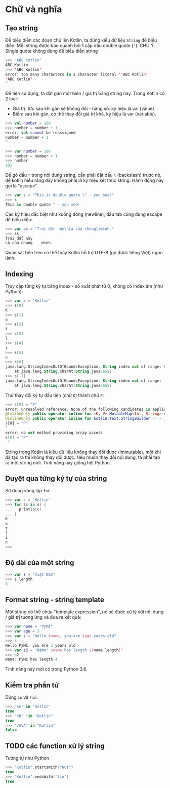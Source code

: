 # Chữ và nghĩa

## Tạo string

Để biểu diễn các đoạn chữ lên Kotlin, ta dùng kiểu dữ liệu `String` để biểu diễn. Mỗi string được bao quanh bởi 1 cặp dấu double quote (`"`). CHÚ Ý: Single quote không dùng để biểu diễn string

```kotlin
>>> "ABC Kotlin"
ABC Kotlin
>>> 'ABC Kotlin'
error: too many characters in a character literal ''ABC Kotlin''
'ABC Kotlin'
^
```

Để tiện sử dụng, ta đặt gán một biến / giá trị bằng string này. Trong Kotlin có 2 loại:
- Giá trị: tức sau khi gán sẽ không đổi - hằng sô: ký hiệu là val (value)
- Biến: sau khi gán, có thể thay đổi giá trị khá, ký hiệu là var (variable).

```kotlin
>>> val number = 100
>>> number = number + 1
error: val cannot be reassigned
number = number + 1
^

>>> var number = 100
>>> number = number + 1
>>> number
101

```

Để gõ dấu `"` trong nôi dung string, cần phải đặt dấu `\` (backslash) trước nó, để kotlin hiểu rằng đây không phải là ký hiệu kết thúc string. Hành động này gọi là "escape".

```kotlin
>>> var s = "This is double quote \" - you see!"
>>> s
This is double quote " - you see!

```

Các ký hiệu đặc biệt như xuống dòng (newline), dấu tab cũng dùng escape để biểu diễn:

```kotlin
>>> var ss = "Trái đất này\nLà của chúng\tmình."
>>> ss
Trái đất này
Là của chúng	mình.

```

Quan sát bên trên có thể thấy Kotlin hỗ trợ UTF-8 (gõ được tiếng Việt) ngon lành.


## Indexing

Truy cập từng ký tự bằng index - số xuất phát từ 0, không có index âm (như Python):

```kotlin
>>> var s = "Kotlin"
>>> s[0]
K
>>> s[1]
o
>>> s[2]
t
>>> s[3]
l
>>> s[4]
i
>>> s[5]
n
>>> s[6]
java.lang.StringIndexOutOfBoundsException: String index out of range: 6
	at java.lang.String.charAt(String.java:658)
>>> s[-1]
java.lang.StringIndexOutOfBoundsException: String index out of range: -1
	at java.lang.String.charAt(String.java:658)
```

Thử thay đổi ký tự đầu tiên (chữ `K`) thành chữ `P`:

```kotlin
>>> s[0] = "P"
error: unresolved reference. None of the following candidates is applicable because of receiver type mismatch:
@InlineOnly public operator inline fun <K, V> MutableMap<Int, String>.set(key: Int, value: String): Unit defined in kotlin.collections
@InlineOnly public operator inline fun kotlin.text.StringBuilder /* = java.lang.StringBuilder */.set(index: Int, value: Char): Unit defined in kotlin.text
s[0] = "P"
^
error: no set method providing array access
s[0] = "P"
 ^

```

String trong Kotlin là kiểu dữ liệu không thay đổi được (immutable), một khi đã tạo ra thì không thay đổi được. Nếu muốn thay đổi nội dung, ta phải tạo ra một string mới.
Tính năng này giống hệt Python.

## Duyệt qua từng ký tự của string
Sử dụng vòng lặp `for`

```kotlin
>>> var s = "Kotlin"
>>> for (c in s) {
...   println(c)
... }
K
o
t
l
i
n
>>>
```

## Độ dài của một string

```kotlin
>>> var s = "Việt Nam"
>>> s.length
8
```

## Format string - string template
Một string có thể chứa "template expression", nó sẽ được xử lý với nội dung / giá trị tương ứng và đưa ra kết quả:


```kotlin
>>> var name = "PyMI"
>>> var age = 3
>>> var s = "Hello $name, you are $age years old"
>>> s
Hello PyMI, you are 3 years old
>>> var s2 = "Name: $name has length ${name.length}"
>>> s2
Name: PyMI has length 4
```

Tính năng này mới có trong Python 3.6.


## Kiểm tra phần tử

Dùng `in` và `!in`:

```kotlin
>>> "Ko" in "Kotlin"
true
>>> "KO" !in "Kotlin"
true
>>> "JAVA" in "Kotlin"
false
```

## TODO các function xử lý string

Tương tự như Python

```kotlin
>>> "Kotlin".startsWith("Kot")
true
>>> "Kotlin".endsWith("lin")
true
```
